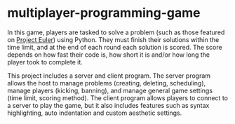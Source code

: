 # multiplayer-programming-game

In this game, players are tasked to solve a problem (such as those featured on [Project Euler](https://projecteuler.net/archives)) using Python. They must finish their solutions within the time limit, and at the end of each round each solution is scored. The score depends on how fast their code is, how short it is and/or how long the player took to complete it.

This project includes a server and client program. The server program allows the host to manage problems (creating, deleting, scheduling), manage players (kicking, banning), and manage general game settings (time limit, scoring method). The client program allows players to connect to a server to play the game, but it also includes features such as syntax highlighting, auto indentation and custom aesthetic settings.
